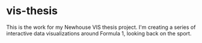 # vis-thesis

This is the work for my Newhouse VIS thesis project. I'm creating a series of interactive data visualizations around Formula 1, looking back on the sport.